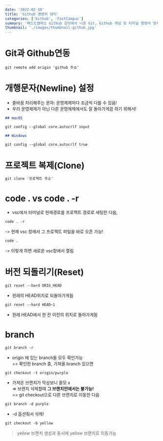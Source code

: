 ```yaml
---
date: '2022-02-10'
title: 'Github 명령어 정리'
categories: ['Github', 'FastCampus']
summary: '패스트캠퍼스 Github 강의에서 나온 Git, Github 개념 및 터미널 명령어 정리'
thumbnail: './images/thumbnail-github.jpg'
---
```


# Git과 Github연동

```
git remote add origin 'github 주소'
```

# 개행문자(Newline) 설정

- 줄바꿈 처리해주는 문자: 운영체제마다 조금씩 다를 수 있음!
- 우리 운영체제가 아닌 다른 운영체제에서도 잘 돌아가게끔 하기 위해서!

```md
## macOS

git config --global core.autocrlf input

## Windows

git config --global core.autocrlf true
```

# 프로젝트 복제(Clone)

```md
git clone '프로젝트 주소'
```

# code . vs code . -r

- vsc에서 터미널로 현재경로를 프로젝트 경로로 세팅한 다음,

```md
code . -r
```

-> 현재 vsc 창에서 그 프로젝트 파일을 바로 오픈 가능!

```md
code .
```

-> 이렇게 하면 새로운 vsc창에서 열림

# 버전 되돌리기(Reset)

```md
git reset --hard ORIG_HEAD
```

- 원래의 HEAD위치로 되돌아가게됨

```md
git reset --hard HEAD~1
```

- 원래 HEAD에서 한 칸 이전의 위치로 돌아가게됨

# branch

```md
git branch -r
```

- origin 에 있는 branch들 모두 확인가능  
  => 확인한 branch 중, 가져올 branch 있으면

```md
git checkout -t origin/purple
```

- 가져온 브랜치가 막상보니 쓸모 x  
  => 브랜치 삭제할때 **그 브랜치안에서는 불가능!**  
  => git checkout으로 다른 브랜치로 이동한 다음

```md
git branch -d purple
```

- -d 옵션줘서 삭제!

```md
git checkout -b yellow
```

> yellow 브랜치 생성과 동시에 yellow 브랜치로 이동가능
